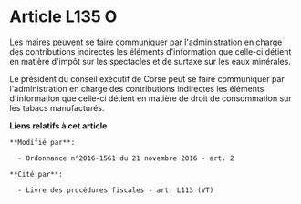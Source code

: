 # Article L135 O

Les maires peuvent se faire communiquer par l'administration en charge des contributions indirectes les éléments
d'information que celle-ci détient en matière d'impôt sur les spectacles et de surtaxe sur les eaux minérales. 

Le président du conseil exécutif de Corse peut se faire communiquer par l'administration en charge des contributions
indirectes les éléments d'information que celle-ci détient en matière de droit de consommation sur les tabacs manufacturés.

**Liens relatifs à cet article**

	**Modifié par**:

	  - Ordonnance n°2016-1561 du 21 novembre 2016 - art. 2

	**Cité par**:

	  - Livre des procédures fiscales - art. L113 (VT)
